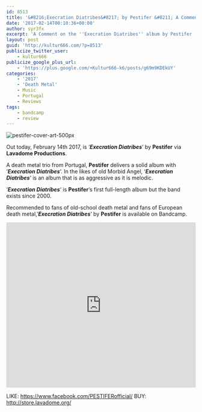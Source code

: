 ```yaml
---
id: 8513
title: '&#8216;Execration Diatribes&#8217; by Pestifer &#8211; A Comment'
date: '2017-02-14T00:10:36+00:00'
author: syr3fx
excerpt: 'A Comment on the ''Execration Diatribes'' album by Pestifer (2017).'
layout: post
guid: 'http://kultur666.com/?p=8513'
publicize_twitter_user:
    - kultur666
publicize_google_plus_url:
    - 'https://plus.google.com/+Kultur666-k6/posts/g69m9KDEkUY'
categories:
    - '2017'
    - 'Death Metal'
    - Music
    - Portugal
    - Reviews
tags:
    - bandcamp
    - review
---
```


![pestifer-cover-art-500px](http://localhost:8080/wp-content/uploads/2017/02/pestifer-cover-art-500px.jpg)

Out today, February 14th 2017, is ‘***Execration Diatribes***‘ by **Pestifer** via **Lavadome Productions**.

A death metal trio from Portugal, **Pestifer** delivers a solid album with ‘***Execration Diatribes***‘. In the likes of old Morbid Angel, ‘***Execration Diatribes***‘ is an album that is as aggressive as it is melodic.

‘***Execration Diatribes***‘ is **Pestifer**‘s first full-length album but the band exists since 2000.

Recommended to fans of old-school death metal and fans of European death metal,’***Execration Diatribes***‘ by **Pestifer** is available on Bandcamp.

<iframe style="border: 0; width: 100%; height: 439px;" src="https://bandcamp.com/EmbeddedPlayer/album=459989879/size=large/bgcol=333333/linkcol=e99708/tracklist=false/transparent=true/" seamless></iframe>

LIKE: <https://www.facebook.com/PESTIFERofficial/>
BUY: <http://store.lavadome.org/>